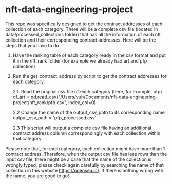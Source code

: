 # nft-data-engineering-project
This repo was specifically designed to get the contract addresses of each collection of each category. There will be a complete csv file (located in data/processed_collections folder) that has all the information of each nft collection and their corresponding contract addresses. Here will be the steps that you have to do

1. Have the ranking table of each category ready in the csv format and put it in the nft_rank folder (for example we already had art and pfp collection)
2. Run the get_contract_address.py script to get the contract addresses for each category.

    2.1. Read the original csv file of each category (here, for example, pfp)
    df_art = pd.read_csv("/Users/vuh/Documents/nft-data-engineering-project/nft_rank/pfp.csv", index_col=0)

    2.2 Change the name of the output_csv_path to its corresponding name
    output_csv_path = 'pfp_processed.csv'

    2.3 This script will output a complete csv file having an additional contract address collumn correspondingly with each collection within that category

Please note that, for each category, each collection might have more than 1 contract address. Therefore, when the output csv file has less rows than the input csv file, there might be a case that the name of the collection is wrongly typed, please check again carefully by searching the name of that collection in this website https://opensea.io/. If there is nothing wrong with the name, you are good to go!
